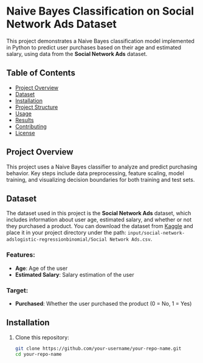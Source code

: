 # Naive Bayes Classification on Social Network Ads Dataset

This project demonstrates a Naive Bayes classification model implemented in Python to predict user purchases based on their age and estimated salary, using data from the **Social Network Ads** dataset.

## Table of Contents

- [Project Overview](#project-overview)
- [Dataset](#dataset)
- [Installation](#installation)
- [Project Structure](#project-structure)
- [Usage](#usage)
- [Results](#results)
- [Contributing](#contributing)
- [License](#license)

## Project Overview

This project uses a Naive Bayes classifier to analyze and predict purchasing behavior. Key steps include data preprocessing, feature scaling, model training, and visualizing decision boundaries for both training and test sets.

## Dataset

The dataset used in this project is the **Social Network Ads** dataset, which includes information about user age, estimated salary, and whether or not they purchased a product. You can download the dataset from [Kaggle](https://www.kaggle.com) and place it in your project directory under the path: `input/social-network-adslogistic-regressionbinomial/Social Network Ads.csv`.

### Features:
- **Age**: Age of the user
- **Estimated Salary**: Salary estimation of the user

### Target:
- **Purchased**: Whether the user purchased the product (0 = No, 1 = Yes)

## Installation

1. Clone this repository:
   ```bash
   git clone https://github.com/your-username/your-repo-name.git
   cd your-repo-name
